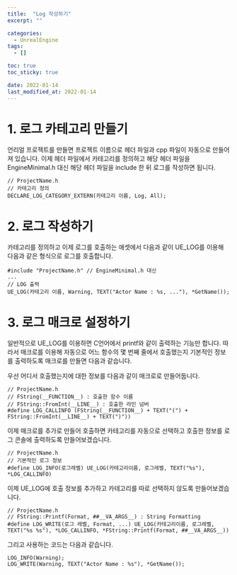 ```yaml
---
title:  "Log 작성하기"
excerpt: ""

categories:
  - UnrealEngine
tags:
  - []

toc: true
toc_sticky: true

date: 2022-01-14
last_modified_at: 2022-01-14
---
```



# 1. 로그 카테고리 만들기

언리얼 프로젝트를 만들면 프로젝트 이름으로 헤더 파일과 cpp 파일이 자동으로 만들어져 있습니다. 이제 헤더 파일에서 카테고리를 정의하고 해당 헤더 파일을 EngineMinimal.h 대신 해당 헤더 파일을 include 한 뒤 로그를 작성하면 됩니다.

    // ProjectName.h
    // 카테고리 정의
    DECLARE_LOG_CATEGORY_EXTERN(카테고리 이름, Log, All);
# 2. 로그 작성하기

카테고리를 정의하고 이제 로그를 호출하는 애셋에서 다음과 같이 UE_LOG를 이용해 다음과 같은 형식으로 로그를 호출합니다.

    #include "ProjectName.h" // EngineMinimal.h 대신
    ...
    // LOG 출력
    UE_LOG(카테고리 이름, Warning, TEXT("Actor Name : %s, ..."), *GetName());

# 3. 로그 매크로 설정하기

일반적으로 UE_LOG를 이용하면 C언어에서 printf와 같이 출력하는 기능만 합니다. 따라서 매크로를 이용해 자동으로 어느 함수의 몇 번째 줄에서 호출했는지 기본적인 정보를 출력하도록 매크로를 만들면 다음과 같습니다.

우선 어디서 호출했는지에 대한 정보를 다음과 같이 매크로로 만들어둡니다.

    // ProjectName.h
    // FString(__FUNCTION__) : 호출한 함수 이름
    // FString::FromInt(__LINE__) : 호출한 라인 넘버
    #define LOG_CALLINFO (FString(__FUNCTION__) + TEXT("(") + FString::FromInt(__LINE__) + TEXT(")"))

이제 매크로를 추가로 만들어 호출하면 카테고리를 자동으로 선택하고 호출한 정보를 로그 콘솔에 출력하도록 만들어보겠습니다.

    // ProjectName.h
    // 기본적인 로그 정보
    #define LOG_INFO(로그레벨) UE_LOG(카테고리이름, 로그레벨, TEXT("%s"), *LOG_CALLINFO)

이제 UE_LOG에 호출 정보를 추가하고 카테고리를 따로 선택하지 않도록 만들어보겠습니다.

    // ProjectName.h
    // FString::Printf(Format, ##__VA_ARGS__) : String Formatting
    #define LOG_WRITE(로그 레벨, Format, ...) UE_LOG(카테고리이름, 로그레벨, TEXT("%s %s"), *LOG_CALLINFO, *FString::Printf(Format, ##__VA_ARGS__))

그리고 사용하는 코드는 다음과 같습니다.

    LOG_INFO(Warning);
    LOG_WRITE(Warning, TEXT("Actor Name : %s"), *GetName());